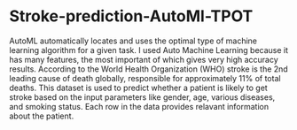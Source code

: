 # Stroke-prediction-AutoMl-TPOT
AutoML automatically locates and uses the optimal type of machine learning algorithm for a given task.
I used Auto Machine Learning because it has many features, the most important of which gives very high accuracy results.
According to the World Health Organization (WHO) stroke is the 2nd leading cause of death globally, responsible for approximately 11% of total deaths.
This dataset is used to predict whether a patient is likely to get stroke based on the input parameters like gender, age, various diseases, and smoking status. Each row in the data provides relavant information about the patient.
